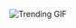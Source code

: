
<!-- GIF_SECTION -->
![Trending GIF](https://media0.giphy.com/media/v1.Y2lkPThiYjIxNzcyNm5mbnY5d3JoY2pjOWZnMmtlaGx5aXg3eTltcnJoa3FrZXVpMTZsMyZlcD12MV9naWZzX3NlYXJjaCZjdD1n/78XCFBGOlS6keY1Bil/giphy.gif)
<!-- END_GIF_SECTION -->

